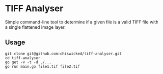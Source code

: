 # TIFF Analyser
Simple command-line tool to determine if a given file is a valid TIFF file with a single flattened image layer.

## Usage
```
git clone git@github.com:chiswicked/tiff-analyser.git
cd tiff-analyser
go get -v -t -d ./...
go run main.go file1.tif file2.tif
```